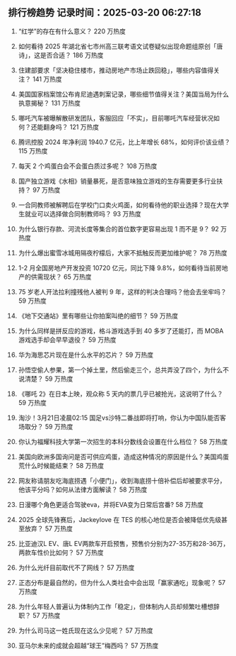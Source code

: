 
## 排行榜趋势 记录时间：2025-03-20 06:27:18
  
  1. “红学”的存在有什么意义？ 220 万热度
    
  2. 如何看待 2025 年湖北省七市州高三联考语文试卷疑似出现命题组原创「唐诗」，这是否合适？ 186 万热度
    
  3. 住建部要求「坚决稳住楼市，推动房地产市场止跌回稳」，哪些内容值得关注？ 141 万热度
    
  4. 美国国家档案馆公布肯尼迪遇刺案记录，哪些细节值得关注？美国当局为什么执意揭秘？ 131 万热度
    
  5. 哪吒汽车被曝解散研发团队，客服回应「不实」，目前哪吒汽车经营状况如何？还能翻身吗？ 121 万热度
    
  6. 腾讯控股 2024 年净利润 1940.7 亿元，比上年增长 68%，如何评价该业绩？ 115 万热度
    
  7. 每天 2 个鸡蛋白会不会蛋白质过多呢？ 108 万热度
    
  8. 国产独立游戏《水相》销量暴死，是否意味独立游戏的生存需要更多行业扶持？ 97 万热度
    
  9. 一合同教师被解聘后在学校门口卖火鸡面，如何看待他的职业选择？现在大学生就业可以选择做合同制教师吗？ 93 万热度
    
  10. 为什么银行存款、河流长度等集合的首位数字更容易出现 1 而不是 9？ 92 万热度
    
  11. 为什么爆出蜜雪冰城用隔夜柠檬后，大家不抵触反而更加维护呢？ 78 万热度
    
  12. 1-2 月全国房地产开发投资 10720 亿元，同比下降 9.8%，如何看待当前房地产的供需现状？ 65 万热度
    
  13. 75 岁老人开法拉利撞残他人被判 9 年，这样的判决合理吗？他会去坐牢吗？ 59 万热度
    
  14. 《地下交通站》里有哪些让你拍案叫绝的细节？ 59 万热度
    
  15. 为什么同样是拼反应的游戏，格斗游戏选手到 40 多岁了还能打，而 MOBA 游戏选手却会早早退役？ 59 万热度
    
  16. 华为海思芯片现在是什么水平的芯片？ 59 万热度
    
  17. 孙悟空偷人参果，第一个掉土里，然后偷走三个，总共弄没了四个，为什么不说清楚？ 59 万热度
    
  18. 《哪吒 2》在日本上映，观众称 5 天内的票几乎已被抢光，这说明了什么？ 59 万热度
    
  19. 淘沙！3月21日凌晨02:15 国足vs沙特二番战即将打响，你认为中国队能否客场取分？ 59 万热度
    
  20. 你认为福耀科技大学第一次招生的本科分数线会设置在什么档位？ 58 万热度
    
  21. 美国向欧洲多国询问是否可供应鸡蛋，造成这种情况的原因是什么？美国鸡蛋荒什么时候能结束？ 58 万热度
    
  22. 网友称请朋友吃海底捞遇「小便门」，收到海底捞十倍补偿后却被要求平分，他该平分吗？如何从法律方面解读？ 58 万热度
    
  23. 日漫哪个角色更适合驾驶eva，并将EVA变为日常后宫番? 58 万热度
    
  24. 2025 全球先锋赛后，Jackeylove 在 TES 的核心地位是否会被降低优先级甚至放弃？ 57 万热度
    
  25. 比亚迪汉L EV、唐L EV两款车开启预售，预售价分别为27-35万和28-36万，两款车性价比如何？ 57 万热度
    
  26. 为什么光纤目前取代不了网线？ 57 万热度
    
  27. 正态分布是最自然的，但为什么人类社会中会出现「赢家通吃」现象呢？ 57 万热度
    
  28. 为什么年轻人普遍认为体制内工作「稳定」，但体制内人员却频繁吐槽想辞职？ 57 万热度
    
  29. 为什么司马这一姓氏现在这么少见呢？ 57 万热度
    
  30. 亚马尔未来的成就会超越“球王”梅西吗？ 57 万热度
    